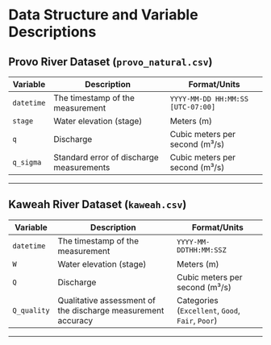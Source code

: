 # Data Structure and Variable Descriptions

## Provo River Dataset (`provo_natural.csv`)

| Variable   | Description                                               | Format/Units                      |
|------------|-----------------------------------------------------------|-----------------------------------|
| `datetime` | The timestamp of the measurement                          | `YYYY-MM-DD HH:MM:SS [UTC-07:00]` |
| `stage`    | Water elevation (stage)                                   | Meters (m)                        |
| `q`        | Discharge                                                 | Cubic meters per second (m³/s)    |
| `q_sigma`  | Standard error of discharge measurements                  | Cubic meters per second (m³/s)    |

---

## Kaweah River Dataset (`kaweah.csv`)

| Variable     | Description                                                   | Format/Units                                     |
|--------------|---------------------------------------------------------------|--------------------------------------------------|
| `datetime`   | The timestamp of the measurement                              | `YYYY-MM-DDTHH:MM:SSZ`                           |
| `W`          | Water elevation (stage)                                       | Meters (m)                                       |
| `Q`          | Discharge                                                     | Cubic meters per second (m³/s)                   |
| `Q_quality`  | Qualitative assessment of the discharge measurement accuracy  | Categories (`Excellent`, `Good`, `Fair`, `Poor`) |

---

